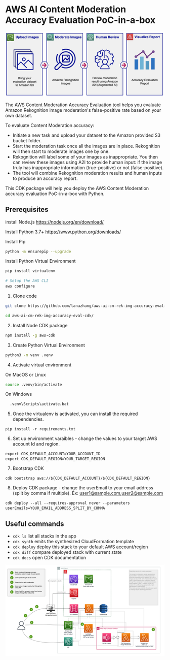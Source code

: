 # AWS AI Content Moderation Accuracy Evaluation PoC-in-a-box

![workflow digram](static/flow_diagram.png)

The AWS Content Moderation Accuracy Evaluation tool helps you evaluate Amazon Rekognition image moderation's false-positive rate based on your own dataset. 

To evaluate Content Moderation accuracy:

* Initiate a new task and upload your dataset to the Amazon provided S3 bucket folder.
* Start the moderation task once all the images are in place. Rekognition will then start to moderate images one by one.
* Rekognition will label some of your images as inappropriate. You then can review these images using A2I to provide human input: if the image truly has inappropriate information (true-positive) or not (false-positive).
* The tool will combine Rekognition moderation results and human inputs to produce an accuracy report.

This CDK package will help you deploy the AWS Content Moderation accuracy evaluation PoC-in-a-box with Python.

## Prerequisites

install Node.js
https://nodejs.org/en/download/

Install Python 3.7+
https://www.python.org/downloads/

Install Pip
```sh
python -m ensurepip --upgrade
```

Install Python Virtual Environment
```sh
pip install virtualenv
```

```sh
# Setup the AWS CLI
aws configure                                                                     
 ```                                                                                  


1. Clone code
```sh
git clone https://github.com/lanazhang/aws-ai-cm-rek-img-accuracy-eval-cdk.git
```
```sh
cd aws-ai-cm-rek-img-accuracy-eval-cdk/
```

2. Install Node CDK package
```sh
npm install -g aws-cdk
```

3. Create Python Virtual Environment
```sh
python3 -m venv .venv
```

4. Activate virtual environment

  On MacOS or Linux
  ```sh
  source .venv/bin/activate                                       
  ```
  On Windows
  ```sh
    .venv\Scripts\activate.bat                                        
```

5. Once the virtualenv is activated, you can install the required dependencies.

```
pip install -r requirements.txt
```

6. Set up environment varaibles - change the values to your target AWS account Id and region.
```
export CDK_DEFAULT_ACCOUNT=YOUR_ACCOUNT_ID
export CDK_DEFAULT_REGION=YOUR_TARGET_REGION
```

7. Bootstrap CDK
```
cdk bootstrap aws://${CDK_DEFAULT_ACCOUNT}/${CDK_DEFAULT_REGION}
```

8. Deploy CDK package - change the userEmail to your email address (split by comma if multiple). Ex: user1@sample.com,user2@sample.com
```
cdk deploy --all --requires-approval never --parameters userEmails=YOUR_EMAIL_ADDRESS_SPLIT_BY_COMMA
```


## Useful commands

 * `cdk ls`          list all stacks in the app
 * `cdk synth`       emits the synthesized CloudFormation template
 * `cdk deploy`      deploy this stack to your default AWS account/region
 * `cdk diff`        compare deployed stack with current state
 * `cdk docs`        open CDK documentation

![workflow digram](static/cm-accuray-eval-architecture.png)
